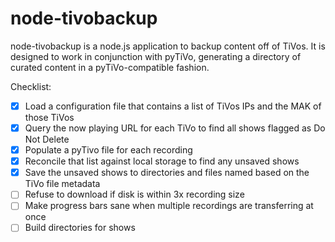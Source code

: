 node-tivobackup
===============

node-tivobackup is a node.js application to backup content off of TiVos.  It is designed to work in conjunction with pyTiVo, generating a directory of curated content in a pyTiVo-compatible fashion.

Checklist:

- [x] Load a configuration file that contains a list of TiVos IPs and the MAK of those TiVos
- [x] Query the now playing URL for each TiVo to find all shows flagged as Do Not Delete
- [x] Populate a pyTivo file for each recording
- [x] Reconcile that list against local storage to find any unsaved shows
- [x] Save the unsaved shows to directories and files named based on the TiVo file metadata
- [ ] Refuse to download if disk is within 3x recording size
- [ ] Make progress bars sane when multiple recordings are transferring at once
- [ ] Build directories for shows
